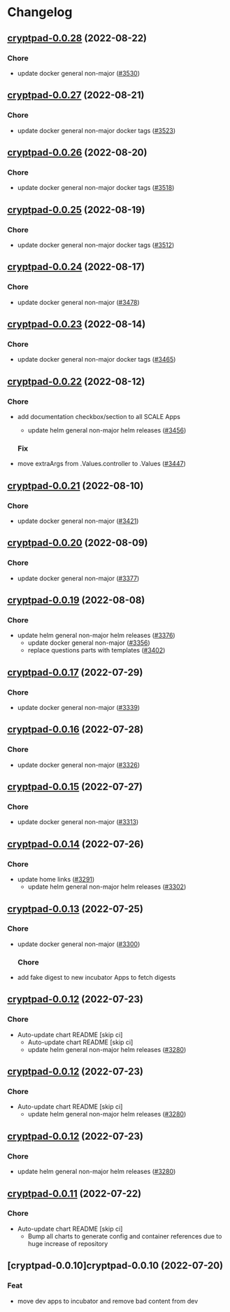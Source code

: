 # Changelog



## [cryptpad-0.0.28](https://github.com/truecharts/charts/compare/cryptpad-0.0.27...cryptpad-0.0.28) (2022-08-22)

### Chore

- update docker general non-major ([#3530](https://github.com/truecharts/charts/issues/3530))




## [cryptpad-0.0.27](https://github.com/truecharts/charts/compare/cryptpad-0.0.26...cryptpad-0.0.27) (2022-08-21)

### Chore

- update docker general non-major docker tags ([#3523](https://github.com/truecharts/charts/issues/3523))




## [cryptpad-0.0.26](https://github.com/truecharts/charts/compare/cryptpad-0.0.25...cryptpad-0.0.26) (2022-08-20)

### Chore

- update docker general non-major docker tags ([#3518](https://github.com/truecharts/charts/issues/3518))




## [cryptpad-0.0.25](https://github.com/truecharts/charts/compare/cryptpad-0.0.24...cryptpad-0.0.25) (2022-08-19)

### Chore

- update docker general non-major docker tags ([#3512](https://github.com/truecharts/charts/issues/3512))




## [cryptpad-0.0.24](https://github.com/truecharts/charts/compare/cryptpad-0.0.23...cryptpad-0.0.24) (2022-08-17)

### Chore

- update docker general non-major ([#3478](https://github.com/truecharts/charts/issues/3478))




## [cryptpad-0.0.23](https://github.com/truecharts/charts/compare/cryptpad-0.0.22...cryptpad-0.0.23) (2022-08-14)

### Chore

- update docker general non-major docker tags ([#3465](https://github.com/truecharts/charts/issues/3465))




## [cryptpad-0.0.22](https://github.com/truecharts/charts/compare/cryptpad-0.0.21...cryptpad-0.0.22) (2022-08-12)

### Chore

- add documentation checkbox/section to all SCALE Apps
  - update helm general non-major helm releases ([#3456](https://github.com/truecharts/charts/issues/3456))

  ### Fix

- move extraArgs from .Values.controller to .Values ([#3447](https://github.com/truecharts/charts/issues/3447))




## [cryptpad-0.0.21](https://github.com/truecharts/charts/compare/cryptpad-0.0.20...cryptpad-0.0.21) (2022-08-10)

### Chore

- update docker general non-major ([#3421](https://github.com/truecharts/charts/issues/3421))




## [cryptpad-0.0.20](https://github.com/truecharts/charts/compare/cryptpad-0.0.19...cryptpad-0.0.20) (2022-08-09)

### Chore

- update docker general non-major ([#3377](https://github.com/truecharts/charts/issues/3377))




## [cryptpad-0.0.19](https://github.com/truecharts/charts/compare/cryptpad-0.0.17...cryptpad-0.0.19) (2022-08-08)

### Chore

- update helm general non-major helm releases ([#3376](https://github.com/truecharts/charts/issues/3376))
  - update docker general non-major ([#3356](https://github.com/truecharts/charts/issues/3356))
  - replace questions parts with templates ([#3402](https://github.com/truecharts/charts/issues/3402))




## [cryptpad-0.0.17](https://github.com/truecharts/apps/compare/cryptpad-0.0.16...cryptpad-0.0.17) (2022-07-29)

### Chore

- update docker general non-major ([#3339](https://github.com/truecharts/apps/issues/3339))




## [cryptpad-0.0.16](https://github.com/truecharts/apps/compare/cryptpad-0.0.15...cryptpad-0.0.16) (2022-07-28)

### Chore

- update docker general non-major ([#3326](https://github.com/truecharts/apps/issues/3326))




## [cryptpad-0.0.15](https://github.com/truecharts/apps/compare/cryptpad-0.0.14...cryptpad-0.0.15) (2022-07-27)

### Chore

- update docker general non-major ([#3313](https://github.com/truecharts/apps/issues/3313))




## [cryptpad-0.0.14](https://github.com/truecharts/apps/compare/cryptpad-0.0.13...cryptpad-0.0.14) (2022-07-26)

### Chore

- update home links ([#3291](https://github.com/truecharts/apps/issues/3291))
  - update helm general non-major helm releases ([#3302](https://github.com/truecharts/apps/issues/3302))




## [cryptpad-0.0.13](https://github.com/truecharts/apps/compare/cryptpad-0.0.12...cryptpad-0.0.13) (2022-07-25)

### Chore

- update docker general non-major ([#3300](https://github.com/truecharts/apps/issues/3300))

  ### Chore

- add fake digest to new incubator Apps to fetch digests




## [cryptpad-0.0.12](https://github.com/truecharts/apps/compare/cryptpad-0.0.11...cryptpad-0.0.12) (2022-07-23)

### Chore

- Auto-update chart README [skip ci]
  - Auto-update chart README [skip ci]
  - update helm general non-major helm releases ([#3280](https://github.com/truecharts/apps/issues/3280))




## [cryptpad-0.0.12](https://github.com/truecharts/apps/compare/cryptpad-0.0.11...cryptpad-0.0.12) (2022-07-23)

### Chore

- Auto-update chart README [skip ci]
  - update helm general non-major helm releases ([#3280](https://github.com/truecharts/apps/issues/3280))




## [cryptpad-0.0.12](https://github.com/truecharts/apps/compare/cryptpad-0.0.11...cryptpad-0.0.12) (2022-07-23)

### Chore

- update helm general non-major helm releases ([#3280](https://github.com/truecharts/apps/issues/3280))




## [cryptpad-0.0.11](https://github.com/truecharts/apps/compare/cryptpad-0.0.10...cryptpad-0.0.11) (2022-07-22)

### Chore

- Auto-update chart README [skip ci]
  - Bump all charts to generate config and container references due to huge increase of repository



## [cryptpad-0.0.10]cryptpad-0.0.10 (2022-07-20)

### Feat

- move dev apps to incubator and remove bad content from dev
